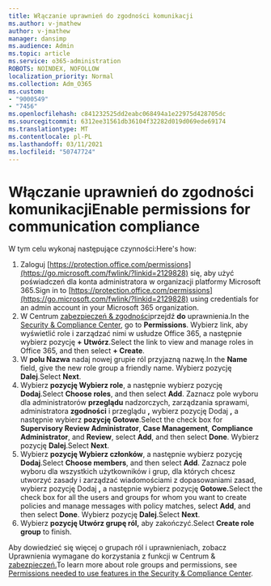 ```yaml
---
title: Włączanie uprawnień do zgodności komunikacji
ms.author: v-jmathew
author: v-jmathew
manager: dansimp
ms.audience: Admin
ms.topic: article
ms.service: o365-administration
ROBOTS: NOINDEX, NOFOLLOW
localization_priority: Normal
ms.collection: Adm_O365
ms.custom:
- "9000549"
- "7456"
ms.openlocfilehash: c841232525dd2eabc068494a1e22975d428705dc
ms.sourcegitcommit: 6312ee31561db36104f32282d019d069ede69174
ms.translationtype: MT
ms.contentlocale: pl-PL
ms.lasthandoff: 03/11/2021
ms.locfileid: "50747724"
---
```

# <a name="enable-permissions-for-communication-compliance"></a><span data-ttu-id="de665-102">Włączanie uprawnień do zgodności komunikacji</span><span class="sxs-lookup"><span data-stu-id="de665-102">Enable permissions for communication compliance</span></span>

<span data-ttu-id="de665-103">W tym celu wykonaj następujące czynności:</span><span class="sxs-lookup"><span data-stu-id="de665-103">Here's how:</span></span>

1. <span data-ttu-id="de665-104">Zaloguj [https://protection.office.com/permissions](https://go.microsoft.com/fwlink/?linkid=2129828) się, aby użyć poświadczeń dla konta administratora w organizacji platformy Microsoft 365.</span><span class="sxs-lookup"><span data-stu-id="de665-104">Sign in to [https://protection.office.com/permissions](https://go.microsoft.com/fwlink/?linkid=2129828) using credentials for an admin account in your Microsoft 365 organization.</span></span>
2. <span data-ttu-id="de665-105">W Centrum [zabezpieczeń & zgodności](https://go.microsoft.com/fwlink/?linkid=2101341)przejdź **do** uprawnienia.</span><span class="sxs-lookup"><span data-stu-id="de665-105">In the [Security & Compliance Center](https://go.microsoft.com/fwlink/?linkid=2101341), go to **Permissions**.</span></span> <span data-ttu-id="de665-106">Wybierz link, aby wyświetlić role i zarządzać nimi w usłudze Office 365, a następnie wybierz pozycję **\+ Utwórz**.</span><span class="sxs-lookup"><span data-stu-id="de665-106">Select the link to view and manage roles in Office 365, and then select **\+ Create**.</span></span>
3. <span data-ttu-id="de665-107">W **polu Nazwa** nadaj nowej grupie ról przyjazną nazwę.</span><span class="sxs-lookup"><span data-stu-id="de665-107">In the **Name** field, give the new role group a friendly name.</span></span> <span data-ttu-id="de665-108">Wybierz pozycję **Dalej**.</span><span class="sxs-lookup"><span data-stu-id="de665-108">Select **Next**.</span></span>
4. <span data-ttu-id="de665-109">Wybierz **pozycję Wybierz role**, a następnie wybierz pozycję **Dodaj**.</span><span class="sxs-lookup"><span data-stu-id="de665-109">Select **Choose roles**, and then select **Add**.</span></span> <span data-ttu-id="de665-110">Zaznacz pole wyboru dla administratorów **przeglądu** nadzorczych, zarządzania sprawami, administratora **zgodności** i przeglądu **,** wybierz pozycję Dodaj **,** a następnie wybierz **pozycję Gotowe**.</span><span class="sxs-lookup"><span data-stu-id="de665-110">Select the check box for **Supervisory Review Administrator**, **Case Management**, **Compliance Administrator**, and **Review**, select **Add**, and then select **Done**.</span></span> <span data-ttu-id="de665-111">Wybierz pozycję **Dalej**.</span><span class="sxs-lookup"><span data-stu-id="de665-111">Select **Next**.</span></span>
5. <span data-ttu-id="de665-112">Wybierz **pozycję Wybierz członków**, a następnie wybierz pozycję **Dodaj**.</span><span class="sxs-lookup"><span data-stu-id="de665-112">Select **Choose members**, and then select **Add**.</span></span> <span data-ttu-id="de665-113">Zaznacz pole wyboru dla wszystkich użytkowników i grup, dla których chcesz utworzyć zasady i zarządzać wiadomościami z dopasowaniami zasad, wybierz pozycję Dodaj **,** a następnie wybierz pozycję **Gotowe.**</span><span class="sxs-lookup"><span data-stu-id="de665-113">Select the check box for all the users and groups for whom you want to create policies and manage messages with policy matches, select **Add**, and then select **Done**.</span></span> <span data-ttu-id="de665-114">Wybierz pozycję **Dalej**.</span><span class="sxs-lookup"><span data-stu-id="de665-114">Select **Next**.</span></span>
6. <span data-ttu-id="de665-115">Wybierz **pozycję Utwórz grupę ról,** aby zakończyć.</span><span class="sxs-lookup"><span data-stu-id="de665-115">Select **Create role group** to finish.</span></span>

<span data-ttu-id="de665-116">Aby dowiedzieć się więcej o grupach ról i uprawnieniach, zobacz Uprawnienia wymagane do korzystania z funkcji w Centrum & [zabezpieczeń.](https://go.microsoft.com/fwlink/?linkid=2114184)</span><span class="sxs-lookup"><span data-stu-id="de665-116">To learn more about role groups and permissions, see [Permissions needed to use features in the Security & Compliance Center](https://go.microsoft.com/fwlink/?linkid=2114184).</span></span>
